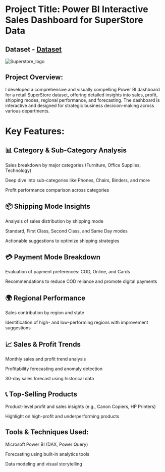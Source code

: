 # Project Title: Power BI Interactive Sales Dashboard for SuperStore Data
## Dataset - <a href="C:\Users\Hp\Downloads\SuperStore_Sales_Dataset.csv">Dataset</a>

![Superstore_logo](https://github.com/user-attachments/assets/924348df-ae86-41e7-a473-3919dc48b577)

## Project Overview:
I developed a comprehensive and visually compelling Power BI dashboard for a retail SuperStore dataset, offering detailed insights into sales, profit, shipping modes, regional performance, and forecasting. The dashboard is interactive and designed for strategic business decision-making across various departments.

# Key Features:
## 📊 Category & Sub-Category Analysis

Sales breakdown by major categories (Furniture, Office Supplies, Technology)

Deep dive into sub-categories like Phones, Chairs, Binders, and more

Profit performance comparison across categories

## 📦 Shipping Mode Insights

Analysis of sales distribution by shipping mode

Standard, First Class, Second Class, and Same Day modes

Actionable suggestions to optimize shipping strategies

## 💳 Payment Mode Breakdown

Evaluation of payment preferences: COD, Online, and Cards

Recommendations to reduce COD reliance and promote digital payments

## 🌍 Regional Performance

Sales contribution by region and state

Identification of high- and low-performing regions with improvement suggestions

## 📈 Sales & Profit Trends

Monthly sales and profit trend analysis

Profitability forecasting and anomaly detection

30-day sales forecast using historical data

## 📞 Top-Selling Products

Product-level profit and sales insights (e.g., Canon Copiers, HP Printers)

Highlight on high-profit and underperforming products

## Tools & Techniques Used:
Microsoft Power BI (DAX, Power Query)

Forecasting using built-in analytics tools

Data modeling and visual storytelling
